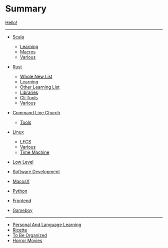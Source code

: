 # Summary

[Hello!](hello.md)

---

- [Scala]()
  - [Learning](scala/learning_stuff.md)
  - [Macros](scala/macros.md)
  - [Various](scala/various.md)

- [Rust]()
    - [Whole New List](rust/whole_list.md)
    - [Learning](rust/learning_stuff.md)
    - [Other Learning List](rust/learning_rust.md)
    - [Libraries](rust/libraries.md)
    - [Cli Tools](rust/cli.md)
    - [Various](rust/various.md)

- [Command Line Church]()
    - [Tools](command_line/tools.md)

- [Linux]()
    - [LFCS](linux/lfcs.md)
    - [Various](linux/various.md)
    - [Time Machine](linux/timemachine.md)

- [Low Level](low_level/low_level.md)
- [Software Development](software_development/software_development.md)
- [MacosX](macosx/macosx.md)
- [Python](python/python.md)
- [Frontend](frontend/frontend.md)
- [Gameboy](gameboy/gameboy.md)

---
- [Personal And Language Learning](personal/personal.md)
- [Ricette](ricette/ricette.md)
- [To Be Organized](mess.md)
- [Horror Movies](horror.md)

